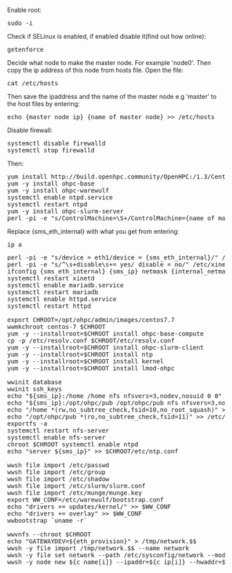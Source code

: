 Enable root:
<pre>sudo -i</pre>
Check if SELinux is enabled, if enabled disable it(find out how online):
<pre>
getenforce
</pre>
Decide what node to make the master node. For example 'node0'. Then copy the ip address of this node from hosts file. Open the file:
<pre>cat /etc/hosts</pre>
Then save the ipaddress and the name of the master node e.g 'master' to the host files by entering:
<pre>echo {master_node_ip} {name_of_master_node} >> /etc/hosts</pre>
Disable firewall:
<pre>
systemctl disable firewalld 
systemctl stop firewalld
</pre>
Then:
<pre>
yum install http://build.openhpc.community/OpenHPC:/1.3/CentOS_7/x86_64/ohpc-release-1.3-1.el7.x86_64.rpm
yum -y install ohpc-base
yum -y install ohpc-warewulf
systemctl enable ntpd.service
systemctl restart ntpd
yum -y install ohpc-slurm-server
perl -pi -e "s/ControlMachine=\S+/ControlMachine={name_of_master_node}/" /etc/slurm/slurm.conf
</pre>
Replace {sms_eth_internal} with what you get from entering:
<pre>ip a</pre>
<pre>
perl -pi -e "s/device = eth1/device = {sms_eth_internal}/" /etc/warewulf/provision.conf
perl -pi -e "s/^\s+disable\s+= yes/ disable = no/" /etc/xinetd.d/tftp
ifconfig {sms_eth_internal} {sms_ip} netmask {internal_netmask} up
systemctl restart xinetd
systemctl enable mariadb.service
systemctl restart mariadb
systemctl enable httpd.service
systemctl restart httpd

export CHROOT=/opt/ohpc/admin/images/centos7.7
wwmkchroot centos-7 $CHROOT
yum -y --installroot=$CHROOT install ohpc-base-compute
cp -p /etc/resolv.conf $CHROOT/etc/resolv.conf
yum -y --installroot=$CHROOT install ohpc-slurm-client
yum -y --installroot=$CHROOT install ntp
yum -y --installroot=$CHROOT install kernel
yum -y --installroot=$CHROOT install lmod-ohpc

wwinit database
wwinit ssh_keys
echo "${sms_ip}:/home /home nfs nfsvers=3,nodev,nosuid 0 0" >> $CHROOT/etc/fstab
echo "${sms_ip}:/opt/ohpc/pub /opt/ohpc/pub nfs nfsvers=3,nodev 0 0" >> $CHROOT/etc/fstab
echo "/home *(rw,no_subtree_check,fsid=10,no_root_squash)" >> /etc/exports
echo "/opt/ohpc/pub *(ro,no_subtree_check,fsid=11)" >> /etc/exports
exportfs -a
systemctl restart nfs-server
systemctl enable nfs-server
chroot $CHROOT systemctl enable ntpd
echo "server ${sms_ip}" >> $CHROOT/etc/ntp.conf

wwsh file import /etc/passwd
wwsh file import /etc/group
wwsh file import /etc/shadow
wwsh file import /etc/slurm/slurm.conf
wwsh file import /etc/munge/munge.key
export WW_CONF=/etc/warewulf/bootstrap.conf
echo "drivers += updates/kernel/" >> $WW_CONF
echo "drivers += overlay" >> $WW_CONF
wwbootstrap `uname -r`

wwvnfs --chroot $CHROOT
echo "GATEWAYDEV=${eth_provision}" > /tmp/network.$$
wwsh -y file import /tmp/network.$$ --name network
wwsh -y file set network --path /etc/sysconfig/network --mode=0644 --uid=0
wwsh -y node new ${c_name[i]} --ipaddr=${c_ip[i]} --hwaddr=${c_mac[i]} -D ${eth_provision}
</pre>

